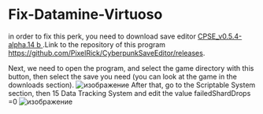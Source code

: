 # Fix-Datamine-Virtuoso
in order to fix this perk, you need to download save editor <a href="https://github.com/PixelRick/CyberpunkSaveEditor/releases/download/v0.5.4-alpha.14b/CPSE_v0.5.4-alpha.14b.zip" target="_blank" title="download ">CPSE_v0.5.4-alpha.14 b </a>.Link to the repository of this program https://github.com/PixelRick/CyberpunkSaveEditor/releases.

Next, we need to open the program, and select the game directory with this button, then select the save you need (you can look at the game in the downloads section).
![изображение](https://user-images.githubusercontent.com/53655966/151980605-efc9b44f-5baa-468e-bcf4-89f524e6ac3c.png)
After that, go to the Scriptable System section, then 15 Data Tracking System and edit the value failedShardDrops =0
![изображение](https://user-images.githubusercontent.com/53655966/151980924-617cfbb3-e9a9-4def-b68b-b0c8ffb16ca1.png)
